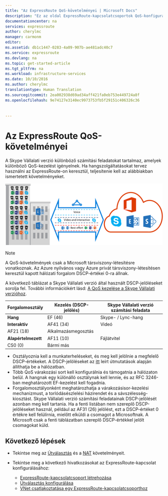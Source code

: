 ```yaml
---
title: "Az ExpressRoute QoS-követelményei | Microsoft Docs"
description: "Ez az oldal ExpressRoute-kapcsolatcsoportok QoS-konfigurálásának és -kezelésének részletes követelményeit ismerteti."
documentationcenter: na
services: expressroute
author: cherylmc
manager: carmonm
editor: 
ms.assetid: db1c1447-0283-4a09-907b-ae481adc40c7
ms.service: expressroute
ms.devlang: na
ms.topic: get-started-article
ms.tgt_pltfrm: na
ms.workload: infrastructure-services
ms.date: 10/10/2016
ms.author: cherylmc
translationtype: Human Translation
ms.sourcegitcommit: 2ea002938d69ad34aff421fa0eb753e449724a8f
ms.openlocfilehash: 9e74127e3140ec9973753fb5f29151c406326c36


---
```

# <a name="expressroute-qos-requirements"></a>Az ExpressRoute QoS-követelményei
A Skype Vállalati verzió különböző számítási feladatokat tartalmaz, amelyek különböző QoS-kezelést igényelnek. Ha hangszolgáltatásokat tervez használni az ExpressRoute-on keresztül, teljesítenie kell az alábbiakban ismertetett követelményeket.

![](./media/expressroute-qos/expressroute-qos.png)

> [!NOTE]
> A QoS-követelmények csak a Microsoft társviszony-létesítésre vonatkoznak. Az Azure nyilvános vagy Azure privát társviszony-létesítésen keresztül kapott hálózati forgalom DSCP-értékei 0-ra állnak. 
> 
> 

A következő táblázat a Skype Vállalati verzió által használt DSCP-jelöléseket sorolja fel. További információkért lásd: [A QoS kezelése a Skype Vállalati verzióhoz](https://technet.microsoft.com/library/gg405409.aspx).

| **Forgalomosztály** | **Kezelés (DSCP-jelölés)** | **Skype Vállalati verzió számítási feladata** |
| --- | --- | --- |
| **Hang** |EF (46) |Skype- / Lync-hang |
| **Interaktív** |AF41 (34) |Videó |
| AF21 (18) |Alkalmazásmegosztás | |
| **Alapértelmezett** |AF11 (10) |Fájlátvitel |
| CS0 (0) |Bármi más | |

* Osztályoznia kell a munkaterheléseket, és meg kell jelölnie a megfelelő DSCP-értékeket. A DSCP-jelöléseket az [itt](https://technet.microsoft.com/library/gg405409.aspx) leírt útmutatások alapján állíthatja be a hálózatban.
* Több QoS várakozási sort kell konfigurálnia és támogatnia a hálózaton belül. A hangnak egy különálló osztálynak kell lennie, és az RFC 3246-ban meghatározott EF-kezelést kell fogadnia. 
* Forgalomosztályonként meghatározhatja a várakozásisor-kezelési mechanizmust, a torlódásészlelési házirendet és a sávszélesség-kiosztást. Skype Vállalati verzió számítási feladatainak DSCP-jelölését azonban meg kell tartania. Ha a fenti listában nem szereplő DSCP-jelöléseket használ, például az AF31 (26) jelölést, ezt a DSCP-értéket 0 értékre kell felülírnia, mielőtt elküldi a csomagot a Microsoftnak. A Microsoft csak a fenti táblázatban szereplő DSCP-értékkel jelölt csomagokat küld. 

## <a name="next-steps"></a>Következő lépések
* Tekintse meg az [Útválasztás](expressroute-routing.md) és a [NAT](expressroute-nat.md) követelményeit.
* Tekintse meg a következő hivatkozásokat az ExpressRoute-kapcsolat konfigurálásához:
  
  * [ExpressRoute-kapcsolatcsoport létrehozása](expressroute-howto-circuit-classic.md)
  * [Útválasztás konfigurálása](expressroute-howto-routing-classic.md)
  * [VNet csatlakoztatása egy ExpressRoute-kapcsolatcsoporthoz](expressroute-howto-linkvnet-classic.md)




<!--HONumber=Nov16_HO2-->


